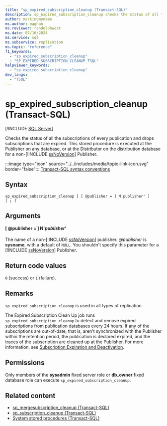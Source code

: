 ```yaml
---
title: "sp_expired_subscription_cleanup (Transact-SQL)"
description: sp_expired_subscription_cleanup checks the status of all the subscriptions of every publication and drops expired subscriptions.
author: markingmyname
ms.author: maghan
ms.reviewer: randolphwest
ms.date: 07/16/2024
ms.service: sql
ms.subservice: replication
ms.topic: "reference"
f1_keywords:
  - "sp_expired_subscription_cleanup"
  - "SP_EXPIRED_SUBSCRIPTION_CLEANUP_TSQL"
helpviewer_keywords:
  - "sp_expired_subscription_cleanup"
dev_langs:
  - "TSQL"
---
```

# sp_expired_subscription_cleanup (Transact-SQL)

[!INCLUDE [SQL Server](../../includes/applies-to-version/sqlserver.md)]

Checks the status of all the subscriptions of every publication and drops subscriptions that are expired. This stored procedure is executed at the Publisher on any database, or at the Distributor on the distribution database for a non-[!INCLUDE [ssNoVersion](../../includes/ssnoversion-md.md)] Publisher.

:::image type="icon" source="../../includes/media/topic-link-icon.svg" border="false"::: [Transact-SQL syntax conventions](../../t-sql/language-elements/transact-sql-syntax-conventions-transact-sql.md)

## Syntax

```syntaxsql
sp_expired_subscription_cleanup [ [ @publisher = ] N'publisher' ]
[ ; ]
```

## Arguments

#### [ @publisher = ] N'*publisher*'

The name of a non-[!INCLUDE [ssNoVersion](../../includes/ssnoversion-md.md)] publisher. *@publisher* is **sysname**, with a default of `NULL`. You shouldn't specify this parameter for a [!INCLUDE [ssNoVersion](../../includes/ssnoversion-md.md)] Publisher.

## Return code values

`0` (success) or `1` (failure).

## Remarks

`sp_expired_subscription_cleanup` is used in all types of replication.

The Expired Subscription Clean Up job runs `sp_expired_subscription_cleanup` to detect and remove expired subscriptions from publication databases every 24 hours. If any of the subscriptions are out-of-date, that is, aren't synchronized with the Publisher within the retention period, the publication is declared expired, and the traces of the subscription are cleaned up at the Publisher. For more information, see [Subscription Expiration and Deactivation](../replication/subscription-expiration-and-deactivation.md).

## Permissions

Only members of the **sysadmin** fixed server role or **db_owner** fixed database role can execute `sp_expired_subscription_cleanup`.

## Related content

- [sp_mergesubscription_cleanup (Transact-SQL)](sp-mergesubscription-cleanup-transact-sql.md)
- [sp_subscription_cleanup (Transact-SQL)](sp-subscription-cleanup-transact-sql.md)
- [System stored procedures (Transact-SQL)](system-stored-procedures-transact-sql.md)
